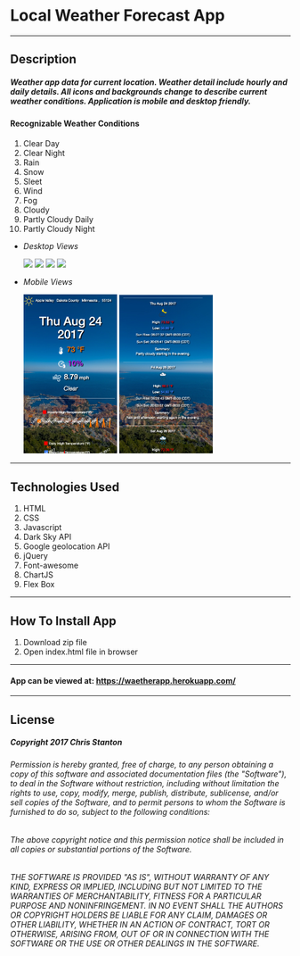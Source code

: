 
# Local Weather Forecast App

---

## Description
##### Weather app data for current location. Weather detail include hourly and daily details. All icons and backgrounds change to describe current weather conditions.  Application is mobile and desktop friendly.

#### Recognizable Weather Conditions
  1. Clear Day
  2. Clear Night
  3. Rain
  4. Snow
  5. Sleet
  6. Wind
  7. Fog
  8. Cloudy
  9. Partly Cloudy Daily
  10. Partly Cloudy Night

- *Desktop Views*

  <img src="./public/assets/images/screenshots/desktop-one.png" width="50%">

  <img src="./public/assets/images/screenshots/desktop-two.png" width="50%">

  <img src="./public/assets/images/screenshots/desktop-three.png" width="50%">

  <img src="./public/assets/images/screenshots/desktop-rain.png" width="50%">

- *Mobile Views*

  <img src="./public/assets/images/screenshots/mobile-one.png" width="35%">

  <img src="./public/assets/images/screenshots/mobile-two.png" width="35%">

---

## Technologies Used
  1. HTML
  2. CSS
  3. Javascript
  4. Dark Sky API
  5. Google geolocation API
  6. jQuery
  7. Font-awesome
  8. ChartJS
  9. Flex Box

---  

## How To Install App
  1. Download zip file
  2. Open index.html file in browser

---

#### App can be viewed at: https://waetherapp.herokuapp.com/

---

## License
##### Copyright 2017 Chris Stanton

###### Permission is hereby granted, free of charge, to any person obtaining a copy of this software and associated documentation files (the "Software"), to deal in the Software without restriction, including without limitation the rights to use, copy, modify, merge, publish, distribute, sublicense, and/or sell copies of the Software, and to permit persons to whom the Software is furnished to do so, subject to the following conditions:

###### The above copyright notice and this permission notice shall be included in all copies or substantial portions of the Software.

###### THE SOFTWARE IS PROVIDED "AS IS", WITHOUT WARRANTY OF ANY KIND, EXPRESS OR IMPLIED, INCLUDING BUT NOT LIMITED TO THE WARRANTIES OF MERCHANTABILITY, FITNESS FOR A PARTICULAR PURPOSE AND NONINFRINGEMENT. IN NO EVENT SHALL THE AUTHORS OR COPYRIGHT HOLDERS BE LIABLE FOR ANY CLAIM, DAMAGES OR OTHER LIABILITY, WHETHER IN AN ACTION OF CONTRACT, TORT OR OTHERWISE, ARISING FROM, OUT OF OR IN CONNECTION WITH THE SOFTWARE OR THE USE OR OTHER DEALINGS IN THE SOFTWARE.
